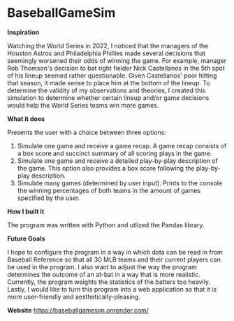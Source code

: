 # BaseballGameSim
**Inspiration**

Watching the World Series in 2022, I noticed that the managers of the Houston Astros and Philadelphia Phillies made several decisions that seemingly worsened their odds of winning the game. For example, manager Rob Thomson's decision to bat right fielder Nick Castellanos in the 5th spot of his lineup seemed rather questionable. Given Castellanos' poor hitting that season, it made sense to place him at the bottom of the lineup. To determine the validity of my observations and theories, I created this simulation to determine whether certain lineup and/or game decisions would help the World Series teams win more games.

**What it does**

Presents the user with a choice between three options:

1. Simulate one game and receive a game recap. A game recap consists of a box score and succinct summary of all scoring plays in the game. <br />
2. Simulate one game and receive a detailed play-by-play description of the game. This option also provides a box score following the play-by-play description. <br />
3. Simulate many games (determined by user input). Prints to the console the winning percentages of both teams in the amount of games specified by the user.

**How I built it**

The program was written with Python and utlized the Pandas library.

**Future Goals**

I hope to configure the program in a way in which data can be read in from Baseball Reference so that all 30 MLB teams and their current players can be used in the program. I also want to adjust the way the program determines the outcome of an at-bat in a way that is more realistic. Currently, the program weights the statistics of the batters too heavily. Lastly, I would like to turn this program into a web application so that it is more user-friendly and aesthetically-pleasing.

**Website**
https://baseballgamesim.onrender.com/
